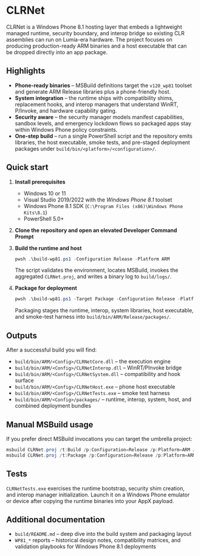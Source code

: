 # CLRNet

CLRNet is a Windows Phone 8.1 hosting layer that embeds a lightweight managed
runtime, security boundary, and interop bridge so existing CLR assemblies can run
on Lumia-era hardware. The project focuses on producing production-ready ARM
binaries and a host executable that can be dropped directly into an app package.

## Highlights

- **Phone-ready binaries** – MSBuild definitions target the `v120_wp81`
  toolset and generate ARM Release libraries plus a phone-friendly host.
- **System integration** – the runtime ships with compatibility shims,
  replacement hooks, and interop managers that understand WinRT, P/Invoke,
  and hardware capability gating.
- **Security aware** – the security manager models manifest capabilities,
  sandbox levels, and emergency lockdown flows so packaged apps stay within
  Windows Phone policy constraints.
- **One-step build** – run a single PowerShell script and the repository emits
  libraries, the host executable, smoke tests, and pre-staged deployment
  packages under `build/bin/<platform>/<configuration>/`.

## Quick start

1. **Install prerequisites**
   - Windows 10 or 11
   - Visual Studio 2019/2022 with the *Windows Phone 8.1* toolset
   - Windows Phone 8.1 SDK (`C:\Program Files (x86)\Windows Phone Kits\8.1`)
   - PowerShell 5.0+

2. **Clone the repository and open an elevated Developer Command Prompt**

3. **Build the runtime and host**

   ```powershell
   pwsh .\build-wp81.ps1 -Configuration Release -Platform ARM
   ```

   The script validates the environment, locates MSBuild, invokes the
   aggregated `CLRNet.proj`, and writes a binary log to `build/logs/`.

4. **Package for deployment**

   ```powershell
   pwsh .\build-wp81.ps1 -Target Package -Configuration Release -Platform ARM
   ```

   Packaging stages the runtime, interop, system libraries, host executable, and
   smoke-test harness into `build/bin/ARM/Release/packages/`.

## Outputs

After a successful build you will find:

- `build/bin/ARM/<Config>/CLRNetCore.dll` – the execution engine
- `build/bin/ARM/<Config>/CLRNetInterop.dll` – WinRT/PInvoke bridge
- `build/bin/ARM/<Config>/CLRNetSystem.dll` – compatibility and hook surface
- `build/bin/ARM/<Config>/CLRNetHost.exe` – phone host executable
- `build/bin/ARM/<Config>/CLRNetTests.exe` – smoke test harness
- `build/bin/ARM/<Config>/packages/` – runtime, interop, system, host, and
  combined deployment bundles

## Manual MSBuild usage

If you prefer direct MSBuild invocations you can target the umbrella project:

```powershell
msbuild CLRNet.proj /t:Build /p:Configuration=Release /p:Platform=ARM /m
msbuild CLRNet.proj /t:Package /p:Configuration=Release /p:Platform=ARM
```

## Tests

`CLRNetTests.exe` exercises the runtime bootstrap, security shim creation, and
interop manager initialization. Launch it on a Windows Phone emulator or device
after copying the runtime binaries into your AppX payload.

## Additional documentation

- `build/README.md` – deep dive into the build system and packaging layout
- `WP81_*` reports – historical design notes, compatibility matrices, and
  validation playbooks for Windows Phone 8.1 deployments
